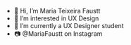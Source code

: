 - 👋 Hi, I’m Maria Teixeira Faustt                            
- 👀 I’m interested in UX Design
- 🌱 I’m currently a UX Designer student  
- 📷 @MariaFaustt on Instagram
      
<!---    
MariaLTN/MariaLTN is a ✨ special ✨ repository because its `README.md` (this file) appears on your GitHub profile.
You can click the Preview link to take a look at your changes.
--->
